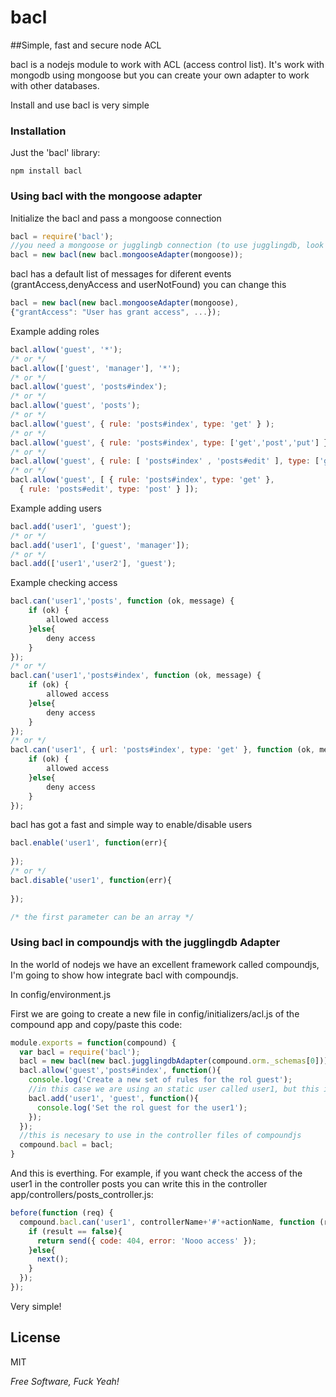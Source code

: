 bacl
=========

##Simple, fast and secure node ACL

bacl is a nodejs module to work with ACL (access control list). It's work with mongodb using mongoose but you can create your own adapter to work with other databases.

Install and use bacl is very simple

### Installation

Just the 'bacl' library:

```
npm install bacl
```

### Using bacl with the mongoose adapter

Initialize the bacl and pass a mongoose connection

```js
bacl = require('bacl');
//you need a mongoose or jugglingb connection (to use jugglingdb, look at the bottom of the document)
bacl = new bacl(new bacl.mongooseAdapter(mongoose));
```
bacl has a default list of messages for diferent events (grantAccess,denyAccess and userNotFound) you can change this
```js
bacl = new bacl(new bacl.mongooseAdapter(mongoose),
{"grantAccess": "User has grant access", ...});
```
Example adding roles

```js
bacl.allow('guest', '*');
/* or */
bacl.allow(['guest', 'manager'], '*');
/* or */
bacl.allow('guest', 'posts#index');
/* or */
bacl.allow('guest', 'posts');
/* or */
bacl.allow('guest', { rule: 'posts#index', type: 'get' } );
/* or */
bacl.allow('guest', { rule: 'posts#index', type: ['get','post','put'] });
/* or */
bacl.allow('guest', { rule: [ 'posts#index' , 'posts#edit' ], type: ['get', 'post'] });
/* or */
bacl.allow('guest', [ { rule: 'posts#index', type: 'get' }, 
  { rule: 'posts#edit', type: 'post' } ]);
```

Example adding users

```js
bacl.add('user1', 'guest');
/* or */
bacl.add('user1', ['guest', 'manager']);
/* or */
bacl.add(['user1','user2'], 'guest');
```
    
Example checking access

```js
bacl.can('user1','posts', function (ok, message) {
    if (ok) {
        allowed access
    }else{
        deny access
    }
});
/* or */
bacl.can('user1','posts#index', function (ok, message) {
    if (ok) {
        allowed access
    }else{
        deny access
    }
});
/* or */
bacl.can('user1', { url: 'posts#index', type: 'get' }, function (ok, message) {
    if (ok) {
        allowed access
    }else{
        deny access
    }
});
```
bacl has got a fast and simple way to enable/disable users

```js
bacl.enable('user1', function(err){
  
});
/* or */
bacl.disable('user1', function(err){
  
});

/* the first parameter can be an array */
```
### Using bacl in compoundjs with the jugglingdb Adapter
In the world of nodejs we have an excellent framework called compoundjs, I'm going to show how integrate bacl with compoundjs.

In config/environment.js

First we are going to create a new file in config/initializers/acl.js of the compound app and copy/paste this code:

```js
module.exports = function(compound) {
  var bacl = require('bacl');
  bacl = new bacl(new bacl.jugglingdbAdapter(compound.orm._schemas[0]));
  bacl.allow('guest','posts#index', function(){
    console.log('Create a new set of rules for the rol guest');
    //in this case we are using an static user called user1, but this is only for example
    bacl.add('user1', 'guest', function(){
      console.log('Set the rol guest for the user1');
    });
  });
  //this is necesary to use in the controller files of compoundjs
  compound.bacl = bacl;
}
```
And this is everthing. For example, if you want check the access of the user1 in the controller posts you can write this in the controller app/controllers/posts_controller.js:

```js
before(function (req) {
  compound.bacl.can('user1', controllerName+'#'+actionName, function (result) {
    if (result == false){
      return send({ code: 404, error: 'Nooo access' });
    }else{
      next();
    }
  });
});
```

Very simple!

License
-

MIT

*Free Software, Fuck Yeah!*